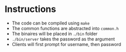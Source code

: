 # Instructions
- The code can be compiled using `make`
- The common functions are abstracted into `common.h`
- The binaires will be placed in `./bin` folder
- `./bin/server` takes the password as the argument
- Clients will first prompt for username, then password



